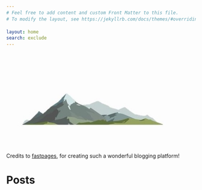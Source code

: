 ```yaml
---
# Feel free to add content and custom Front Matter to this file.
# To modify the layout, see https://jekyllrb.com/docs/themes/#overriding-theme-defaults

layout: home
search: exclude
---
```



![](images/mountain_grey_cropped_resized.jpg)

Credits to [fastpages](https://github.com/fastai/fastpage), for creating such a wonderful blogging platform!


# Posts
